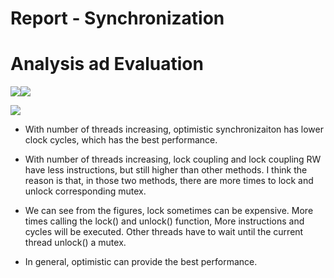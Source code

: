 # Report - Synchronization

# Analysis ad Evaluation

![](/Users/yezixiao/Library/Application%20Support/marktext/images/2023-06-07-09-38-09-image.png)![](/Users/yezixiao/Library/Application%20Support/marktext/images/2023-06-07-09-46-40-image.png)

![](/Users/yezixiao/Library/Application%20Support/marktext/images/2023-06-07-09-50-32-image.png)



- With number of threads increasing, optimistic synchronizaiton has lower clock cycles, which has the best performance.

- With number of threads increasing, lock coupling and lock coupling RW have less instructions, but still higher than other methods. I think the reason is that, in those two methods, there are more times to lock and unlock corresponding mutex.

- We can see from the figures, lock sometimes can be expensive. More times calling the lock() and unlock() function, More instructions and cycles will be executed. Other threads have to wait until the current thread unlock() a mutex.

- In general, optimistic can provide the best performance. 
